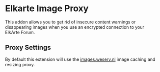 # Elkarte Image Proxy

This addon allows you to get rid of insecure content warnings or disappearing images when you use an encrypted connection to your ElkArte Forum.

## Proxy Settings

By default this extension will use the [images.weserv.nl](https://images.weserv.nl) image caching and resizing proxy.
